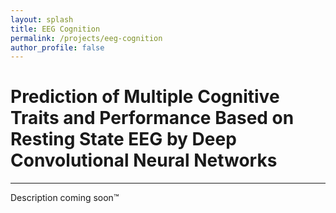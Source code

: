 ```yaml
---
layout: splash
title: EEG Cognition
permalink: /projects/eeg-cognition
author_profile: false
---
```


# Prediction of Multiple Cognitive Traits and Performance Based on Resting State EEG by Deep Convolutional Neural Networks
---

Description coming soon™
